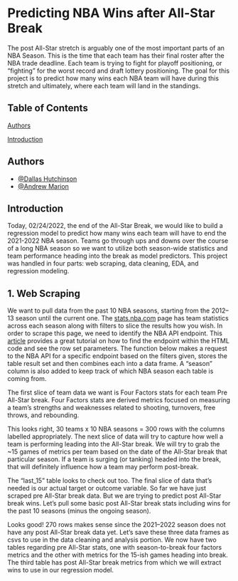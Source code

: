 
# Predicting NBA Wins after All-Star Break

The post All-Star stretch is arguably one of the most important
 parts of an NBA Season. This is the time that each team has their
 final roster after the NBA trade deadline. Each team is trying to
  fight for playoff positioning, or “fighting” for the worst 
  record and draft lottery positioning. The goal for this project
  is to predict how many wins each NBA team will have during this
  stretch and ultimately, where each team will land in the
  standings.


## Table of Contents
[Authors](#authors)

[Introduction](#introduction)
## Authors

- [@Dallas Hutchinson](https://github.com/dallas-hutch)
- [@Andrew Marion](https://github.com/andrewmarion)


## Introduction
Today, 02/24/2022, the end of the All-Star Break, we would like
to build a regression model to predict how many wins each team
will have to end the 2021-2022 NBA season. Teams go through ups
and downs over the course of a long NBA season so we want to
utilize both season-wide statistics and team performance heading
into the break as model predictors. This project was handled in four
parts: web scraping, data cleaning, EDA, and
regression modeling. 
## 1. Web Scraping

We want to pull data from the past 10 NBA seasons, starting from 
the 2012–13 season until the current one. The [stats.nba.com](https://www.nba.com/stats/)
page has team statistics across each season along with filters to slice 
the results how you wish. In order to scrape this page, we need to
identify the NBA API endpoint. This [article](https://jedong.medium.com/using-python-to-scrape-nba-individual-player-stats-in-less-than-20-lines-44b149e21434) 
provides a great tutorial on how to find the endpoint within the HTML code 
and see the row set parameters. The function below makes a request 
to the NBA API for a specific endpoint based on the filters given, 
stores the table result set and then combines each into a data frame. 
A “season” column is also added to keep track of which NBA season 
each table is coming from.

<script src="https://gist.github.com/dallas-hutch/5475ee6c0ccc56d0221c12c934a87637.js"></script>

The first slice of team data we want is Four Factors stats for each 
team Pre All-Star break. Four Factors stats are derived metrics 
focused on measuring a team’s strengths and weaknesses related to 
shooting, turnovers, free throws, and rebounding.

<script src="https://gist.github.com/dallas-hutch/b3f4bb600c74b923d8bf6e77a01a05ea.js"></script>

<insert ff_table image>

This looks right, 30 teams x 10 NBA seasons = 300 rows with the 
columns labelled appropriately. The next slice of data will try to 
capture how well a team is performing leading into the All-Star 
break. We will try to grab the ~15 games of metrics per team based 
on the date of the All-Star break that particular season. If a team 
is surging (or tanking) headed into the break, that will definitely 
influence how a team may perform post-break.

<script src="https://gist.github.com/dallas-hutch/b7222652b798e95141f9766ae4ea4e59.js"></script>

<insert last15_table image>

The “last_15” table looks to check out too. The final slice of data 
that’s needed is our actual target or outcome variable. So far we 
have just scraped pre All-Star break data. But we are trying to 
predict post All-Star break wins. Let’s pull some basic post 
All-Star break stats including wins for the past 10 seasons 
(minus the ongoing season).

<script src="https://gist.github.com/dallas-hutch/a2bb5e710541aa8bf180b161944dc1ce.js"></script>

<insert post_as_table image>

Looks good! 270 rows makes sense since the 2021–2022 season does 
not have any post All-Star break data yet. Let’s save these three 
data frames as csvs to use in the data cleaning and analysis portion. 
We now have two tables regarding pre All-Star stats, one with 
season-to-break four factors metrics and the other with metrics for 
the 15-ish games heading into break. The third table has post All-Star 
break metrics from which we will extract wins to use in our 
regression model.
